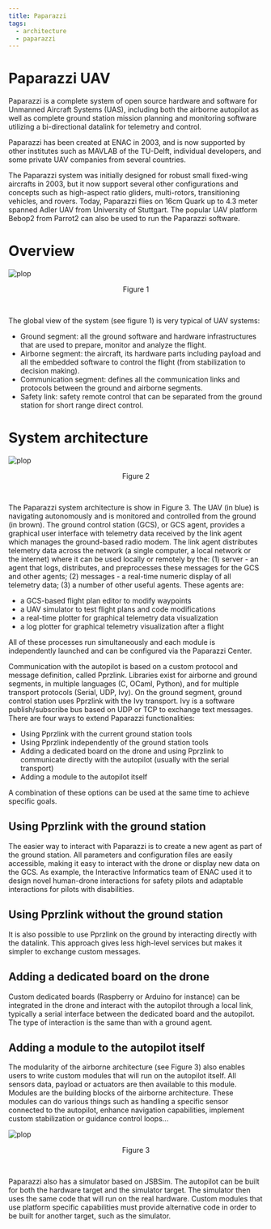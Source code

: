 ```yaml
---
title: Paparazzi
tags:
  - architecture
  - paparazzi
---
```


# Paparazzi UAV

Paparazzi is a complete system of open source hardware and software for Unmanned Aircraft Systems (UAS), including both the airborne autopilot as well as complete ground station mission planning and monitoring software utilizing a bi-directional datalink for telemetry and control.

Paparazzi has been created at ENAC in 2003, and is now supported by other institutes such as MAVLAB of the TU-Delft, individual developers, and some private UAV companies from several countries.

The Paparazzi system was initially designed for robust small fixed-wing aircrafts in 2003, but it now support several other configurations and concepts such as high-aspect ratio gliders, multi-rotors, transitioning vehicles, and rovers. Today, Paparazzi flies on 16cm Quark up to 4.3 meter spanned Adler UAV from University of Stuttgart. The popular UAV platform Bebop2 from Parrot2 can also be used to run the Paparazzi software.


# Overview

![plop](../../img/paparazzi_overview.jpg)
<p align="center">Figure 1</p>
<br/>

The global view of the system (see figure 1) is very typical of UAV systems:

- Ground segment: all the ground software and hardware infrastructures that are used to prepare, monitor and analyze the flight.
- Airborne segment: the aircraft, its hardware parts including payload and all the embedded software to control the flight (from stabilization to decision making).
- Communication segment: defines all the communication links and protocols between the ground and airborne segments.
- Safety link: safety remote control that can be separated from the ground station for short range direct control.


# System architecture

![plop](../../img/paparazzi_communication.png)
<p align="center">Figure 2</p>
<br/>

The Paparazzi system architecture is show in Figure 3. The UAV (in blue) is navigating
autonomously and is monitored and controlled from the ground (in brown). The ground
control station (GCS), or GCS agent, provides a graphical user interface with telemetry
data received by the link agent which manages the ground-based radio modem. The link
agent distributes telemetry data across the network (a single computer, a local network
or the internet) where it can be used locally or remotely by the: (1) server - an agent that
logs, distributes, and preprocesses these messages for the GCS and other agents; (2)
messages - a real-time numeric display of all telemetry data; (3) a number of other useful
agents. These agents are:

- a GCS-based flight plan editor to modify waypoints
- a UAV simulator to test flight plans and code modifications
- a real-time plotter for graphical telemetry data visualization
- a log plotter for graphical telemetry visualization after a flight

All of these processes run simultaneously and each module is independently launched
and can be configured via the Paparazzi Center.




Communication with the autopilot is based on a custom protocol and message definition, called Pprzlink. Libraries exist for airborne and ground segments, in multiple languages (C, OCaml, Python), and for multiple transport protocols (Serial, UDP, Ivy). On the ground segment, ground control station uses Pprzlink with the Ivy transport. Ivy is a software publish/subscribe bus based on UDP or TCP to exchange text messages.
There are four ways to extend Paparazzi functionalities:

- Using Pprzlink with the current ground station tools
- Using Pprzlink independently of the ground station tools
- Adding a dedicated board on the drone and using Pprzlink to communicate directly with the autopilot (usually with the serial transport)
- Adding a module to the autopilot itself

A combination of these options can be used at the same time to achieve specific goals.

## Using Pprzlink with the ground station

The easier way to interact with Paparazzi is to create a new agent as part of the ground station. All parameters and configuration files are easily accessible, making it easy to interact with the drone or display new data on the GCS. As example, the Interactive Informatics team of ENAC used it to design novel human-drone interactions for safety pilots and adaptable interactions for pilots with disabilities. 

## Using Pprzlink without the ground station

It is also possible to use Pprzlink on the ground by interacting directly with the datalink. This approach gives less high-level services but makes it simpler to exchange custom messages.

## Adding a dedicated board on the drone

Custom dedicated boards (Raspberry or Arduino for instance) can be integrated in the drone and interact with the autopilot through a local link, typically a serial interface between the dedicated board and the autopilot. The type of interaction is the same than with a ground agent. 

## Adding a module to the autopilot itself

The modularity of the airborne architecture (see Figure 3) also enables users to write custom modules that will run on the autopilot itself. All sensors data, payload or actuators are then available to this module. Modules are the building blocks of the airborne architecture. These modules can do various things such as handling a specific sensor connected to the autopilot, enhance navigation capabilities, implement custom stabilization or guidance control loops...

![plop](../../img/paparazzi_airborne_arch.png)
<p align="center">Figure 3</p>
<br/>

Paparazzi also has a simulator based on JSBSim. The autopilot can be built for both the hardware target and the simulator target. The simulator then uses the same code that will run on the real hardware. Custom modules that use platform specific capabilities must provide alternative code in order to be built for another target, such as the simulator.

